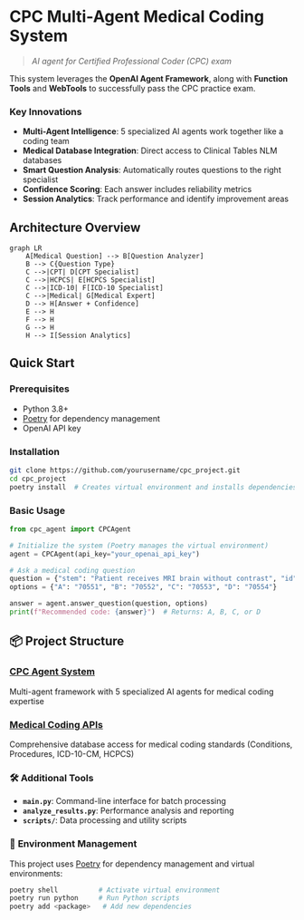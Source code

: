 # CPC Multi-Agent Medical Coding System

> *AI agent for Certified Professional Coder (CPC) exam*

This system leverages the **OpenAI Agent Framework**, along with **Function Tools** and **WebTools** to successfully pass the CPC practice exam.

### **Key Innovations**
- **Multi-Agent Intelligence**: 5 specialized AI agents work together like a coding team
- **Medical Database Integration**: Direct access to Clinical Tables NLM databases
- **Smart Question Analysis**: Automatically routes questions to the right specialist
- **Confidence Scoring**: Each answer includes reliability metrics
- **Session Analytics**: Track performance and identify improvement areas

## Architecture Overview

```mermaid
graph LR
    A[Medical Question] --> B[Question Analyzer]
    B --> C{Question Type}
    C -->|CPT| D[CPT Specialist]
    C -->|HCPCS| E[HCPCS Specialist] 
    C -->|ICD-10| F[ICD-10 Specialist]
    C -->|Medical| G[Medical Expert]
    D --> H[Answer + Confidence]
    E --> H
    F --> H
    G --> H
    H --> I[Session Analytics]
```

## Quick Start

### Prerequisites
- Python 3.8+
- [Poetry](https://python-poetry.org/) for dependency management
- OpenAI API key

### Installation
```bash
git clone https://github.com/yourusername/cpc_project.git
cd cpc_project
poetry install  # Creates virtual environment and installs dependencies
```

### Basic Usage
```python
from cpc_agent import CPCAgent

# Initialize the system (Poetry manages the virtual environment)
agent = CPCAgent(api_key="your_openai_api_key")

# Ask a medical coding question
question = {"stem": "Patient receives MRI brain without contrast", "id": "q001"}
options = {"A": "70551", "B": "70552", "C": "70553", "D": "70554"}

answer = agent.answer_question(question, options)
print(f"Recommended code: {answer}")  # Returns: A, B, C, or D
```

## 📦 Project Structure

### **[CPC Agent System](cpc_agent/README.md)**
Multi-agent framework with 5 specialized AI agents for medical coding expertise

### **[Medical Coding APIs](apis/README.md)**
Comprehensive database access for medical coding standards (Conditions, Procedures, ICD-10-CM, HCPCS)

### 🛠️ **Additional Tools**
- **`main.py`**: Command-line interface for batch processing
- **`analyze_results.py`**: Performance analysis and reporting
- **`scripts/`**: Data processing and utility scripts

### 🔧 **Environment Management**
This project uses [Poetry](https://python-poetry.org/docs/basic-usage/) for dependency management and virtual environments:
```bash
poetry shell          # Activate virtual environment
poetry run python     # Run Python scripts
poetry add <package>   # Add new dependencies
```
